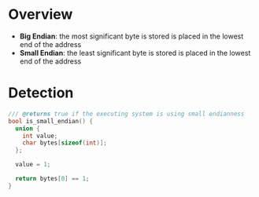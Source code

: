 # Overview

- **Big Endian**: the most significant byte is stored is placed in the lowest
  end of the address
- **Small Endian**: the least significant byte is stored is placed in the lowest
  end of the address

# Detection

```cpp
/// @returns true if the executing system is using small endianness
bool is_small_endian() {
  union {
    int value;
    char bytes[sizeof(int)];
  };

  value = 1;

  return bytes[0] == 1;
}
```
